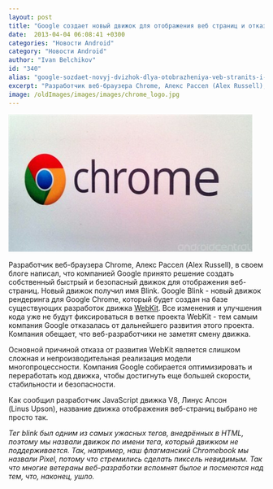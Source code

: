 ```yaml
---
layout: post
title: "Google создает новый движок для отображения веб страниц и отказывается от развития WebKit"
date:  2013-04-04 06:08:41 +0300
categories: "Новости Android"
category: "Новости Android"
author: "Ivan Belchikov"
id: "340"
alias: "google-sozdaet-novyj-dvizhok-dlya-otobrazheniya-veb-stranits-i-otkazyvaetsya-ot-razvitiya-webkit"
excerpt: "Разработчик веб-браузера Chrome, Алекс Рассел (Alex Russell), в своем блоге написал, что компанией Google принято решение создать собственный быстрый и безопасный движок для отображения веб-страниц. Новый движок получил имя Blink."
image: /oldImages/images/images/chrome_logo.jpg
---
```

<img src="/oldImages/images/images/chrome_logo.jpg" alt="Новый движок для браузера Chrome" >

Разработчик веб-браузера Chrome, Алекс Рассел (Alex Russell), в своем блоге написал, что компанией Google принято решение создать собственный быстрый и безопасный движок для отображения веб-страниц. Новый движок получил имя Blink.
Google Blink - новый движок рендеринга для Google Chrome, который будет создан на базе существующих разработок движка <a href="index.php?option=com_content&amp;view=article&amp;id=280&amp;catid=8&amp;Itemid=102">WebKit</a>. Все изменения и улучшения кода уже не будут фиксироваться в ветке проекта WebKit - тем самым компания Google отказалась от дальнейшего развития этого проекта. Компания обещает, что веб-разработчики не заметят смену движка.


Основной причиной отказа от развития WebKit является слишком сложная и непроизводительная реализация модели многопроцессности. Компания Google собирается оптимизировать и переработать код движка, чтобы достигнуть еще большей скорости, стабильности и безопасности.

Как сообщил разработчик JavaScript движка V8, Линус Апсон (Linus Upson), название движка отображения веб-страниц выбрано не просто так.

<em>Тег blink был одним из самых ужасных тегов, внедрённых в HTML, поэтому мы назвали движок по имени тега, который движком не поддерживается. Так, например, наш флагманский Chromebook мы назвали Pixel, потому что стремились сделать пиксель невидимым. Так что многие ветераны веб-разработки вспомнят былое и посмеются над тем, что, наконец, ушло.</em>
